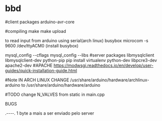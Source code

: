 # bbd
#client packages
arduino-avr-core

#compiling
make
make upload

to read input from arduino using serial(arch linux)
busybox microcom -s 9600 /dev/ttyACM0
(install busybox)

mysql_config --cflags
mysql_config --libs
#server packages
libmysqlclient
libmysqlclient-dev
python-pip
pip install virtualenv
python-dev
libpcre3-dev
apache2-dev
#APACHE
https://modwsgi.readthedocs.io/en/develop/user-guides/quick-installation-guide.html

#Note
IN ARCH LINUX CHANGE /usr/share/arduino/hardware/archlinux-arduino to /usr/share/arduino/hardware/arduino

#TODO
change N_VALVES from static in main.cpp



BUGS

.----. 1 byte a mais a ser enviado pelo server
